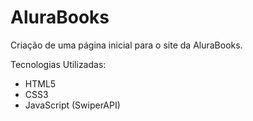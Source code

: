 # AluraBooks

Criação de uma página inicial para o site da AluraBooks.

 Tecnologias Utilizadas:
- HTML5
- CSS3
- JavaScript (SwiperAPI)
  
